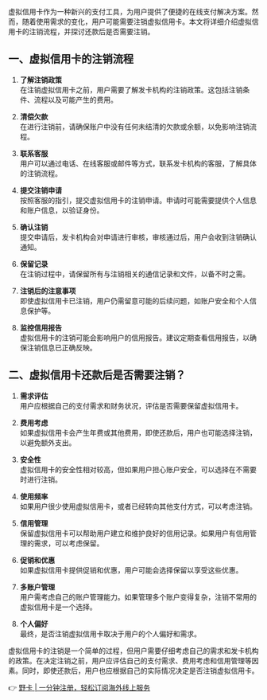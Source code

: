 虚拟信用卡作为一种新兴的支付工具，为用户提供了便捷的在线支付解决方案。然而，随着使用需求的变化，用户可能需要注销虚拟信用卡。本文将详细介绍虚拟信用卡的注销流程，并探讨还款后是否需要注销。

## 一、虚拟信用卡的注销流程

1. **了解注销政策**  
   在注销虚拟信用卡之前，用户需要了解发卡机构的注销政策。这包括注销条件、流程以及可能产生的费用。

2. **清偿欠款**  
   在进行注销前，请确保账户中没有任何未结清的欠款或余额，以免影响注销流程。

3. **联系客服**  
   用户可以通过电话、在线客服或邮件等方式，联系发卡机构的客服，了解具体的注销流程。

4. **提交注销申请**  
   按照客服的指引，提交虚拟信用卡的注销申请。申请时可能需要提供个人信息和账户信息，以验证身份。

5. **确认注销**  
   提交申请后，发卡机构会对申请进行审核，审核通过后，用户会收到注销确认通知。

6. **保留记录**  
   在注销过程中，请保留所有与注销相关的通信记录和文件，以备不时之需。

7. **注销后的注意事项**  
   即使虚拟信用卡已注销，用户仍需留意可能的后续问题，如账户安全和个人信息保护等。

8. **监控信用报告**  
   虚拟信用卡的注销可能会影响用户的信用报告。建议定期查看信用报告，以确保注销信息已正确反映。

## 二、虚拟信用卡还款后是否需要注销？

1. **需求评估**  
   用户应根据自己的支付需求和财务状况，评估是否需要保留虚拟信用卡。

2. **费用考虑**  
   如果虚拟信用卡会产生年费或其他费用，即使还款后，用户也可能选择注销，以避免额外支出。

3. **安全性**  
   虚拟信用卡的安全性相对较高，但如果用户担心账户安全，可以选择在不需要时进行注销。

4. **使用频率**  
   如果用户很少使用虚拟信用卡，或者已经转向其他支付方式，可以考虑注销。

5. **信用管理**  
   保留虚拟信用卡可以帮助用户建立和维护良好的信用记录。如果用户有信用管理的需求，可以考虑保留。

6. **促销和优惠**  
   如果虚拟信用卡提供促销和优惠，用户可能会选择保留以享受这些优惠。

7. **多账户管理**  
   用户需考虑自己的账户管理能力。如果管理多个账户变得复杂，注销不常用的虚拟信用卡是一个选择。

8. **个人偏好**  
   最终，是否注销虚拟信用卡取决于用户的个人偏好和需求。

虚拟信用卡的注销是一个简单的过程，但用户需要仔细考虑自己的需求和发卡机构的政策。在决定注销之前，用户应评估自己的支付需求、费用考虑和信用管理等因素。同时，即使还款后，用户也应根据自己的实际情况决定是否注销虚拟信用卡。

👉 [野卡 | 一分钟注册，轻松订阅海外线上服务](https://bit.ly/bewildcard)